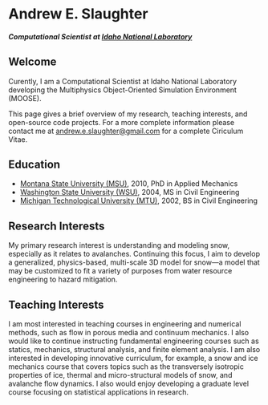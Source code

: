 Andrew E. Slaughter <br><h5>Computational Scientist at [Idaho National Laboratory](www.inl.gov)</h5>
===================================================================
Welcome
-----------
Curently, I am a Computational Scientist at Idaho National Laboratory developing the Multiphysics Object-Oriented Simulation Environment (MOOSE).

This page gives a brief overview of my research, teaching interests, and open-source code projects. For a more complete information please contact me at andrew.e.slaughter@gmail.com for a complete Ciriculum Vitae.

Education
------------
* [Montana State University (MSU)](www.montana.edu), 2010, PhD in Applied Mechanics
* [Washington State University (WSU)](www.wsu.edu), 2004, MS in Civil Engineering
* [Michigan Technological University (MTU)](www.mtu.edu), 2002, BS in Civil Engineering

Research Interests
--------------------
My primary research interest is understanding and modeling snow, especially as it relates to avalanches. Continuing this focus, I aim to develop a generalized, physics-based, multi-scale 3D model for snow—a model that may be customized to fit a variety of purposes from water resource engineering to hazard mitigation.

Teaching Interests
--------------------
I am most interested in teaching courses in engineering and numerical methods, such as flow in porous media and continuum mechanics. I also would like to continue instructing fundamental engineering courses such as statics, mechanics, structural analysis, and finite element analysis. I am also interested in developing innovative curriculum, for example, a snow and ice mechanics course that covers topics such as the transversely isotropic properties of ice, thermal and micro-structural models of snow, and avalanche flow dynamics. I also would enjoy developing a graduate level course focusing on statistical applications in research.